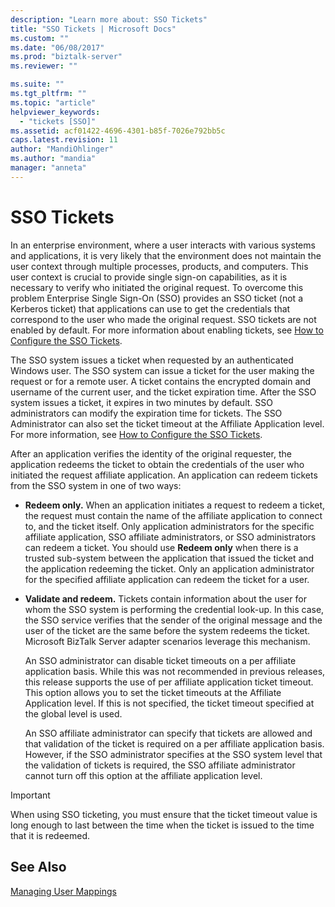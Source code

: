 ```yaml
---
description: "Learn more about: SSO Tickets"
title: "SSO Tickets | Microsoft Docs"
ms.custom: ""
ms.date: "06/08/2017"
ms.prod: "biztalk-server"
ms.reviewer: ""

ms.suite: ""
ms.tgt_pltfrm: ""
ms.topic: "article"
helpviewer_keywords: 
  - "tickets [SSO]"
ms.assetid: acf01422-4696-4301-b85f-7026e792bb5c
caps.latest.revision: 11
author: "MandiOhlinger"
ms.author: "mandia"
manager: "anneta"
---
```

# SSO Tickets
In an enterprise environment, where a user interacts with various systems and applications, it is very likely that the environment does not maintain the user context through multiple processes, products, and computers. This user context is crucial to provide single sign-on capabilities, as it is necessary to verify who initiated the original request. To overcome this problem Enterprise Single Sign-On (SSO) provides an SSO ticket (not a Kerberos ticket) that applications can use to get the credentials that correspond to the user who made the original request. SSO tickets are not enabled by default. For more information about enabling tickets, see [How to Configure the SSO Tickets](../core/how-to-configure-the-sso-tickets.md).  
  
 The SSO system issues a ticket when requested by an authenticated Windows user. The SSO system can issue a ticket for the user making the request or for a remote user. A ticket contains the encrypted domain and username of the current user, and the ticket expiration time. After the SSO system issues a ticket, it expires in two minutes by default. SSO administrators can modify the expiration time for tickets. The SSO Administrator can also set the ticket timeout at the Affiliate Application level. For more information, see [How to Configure the SSO Tickets](../core/how-to-configure-the-sso-tickets.md).  
  
 After an application verifies the identity of the original requester, the application redeems the ticket to obtain the credentials of the user who initiated the request affiliate application. An application can redeem tickets from the SSO system in one of two ways:  
  
- **Redeem only.** When an application initiates a request to redeem a ticket, the request must contain the name of the affiliate application to connect to, and the ticket itself. Only application administrators for the specific affiliate application, SSO affiliate administrators, or SSO administrators can redeem a ticket. You should use **Redeem only** when there is a trusted sub-system between the application that issued the ticket and the application redeeming the ticket. Only an application administrator for the specified affiliate application can redeem the ticket for a user.  
  
- **Validate and redeem.** Tickets contain information about the user for whom the SSO system is performing the credential look-up. In this case, the SSO service verifies that the sender of the original message and the user of the ticket are the same before the system redeems the ticket. Microsoft BizTalk Server adapter scenarios leverage this mechanism.  
  
  An SSO administrator can disable ticket timeouts on a per affiliate application basis. While this was not recommended in previous releases, this release supports the use of per affiliate application ticket timeout. This option allows you to set the ticket timeouts at the Affiliate Application level. If this is not specified, the ticket timeout specified at the global level is used.  
  
  An SSO affiliate administrator can specify that tickets are allowed and that validation of the ticket is required on a per affiliate application basis. However, if the SSO administrator specifies at the SSO system level that the validation of tickets is required, the SSO affiliate administrator cannot turn off this option at the affiliate application level.  
  
> [!IMPORTANT]
>  When using SSO ticketing, you must ensure that the ticket timeout value is long enough to last between the time when the ticket is issued to the time that it is redeemed.  
  
## See Also  
 [Managing User Mappings](../core/managing-user-mappings.md)
